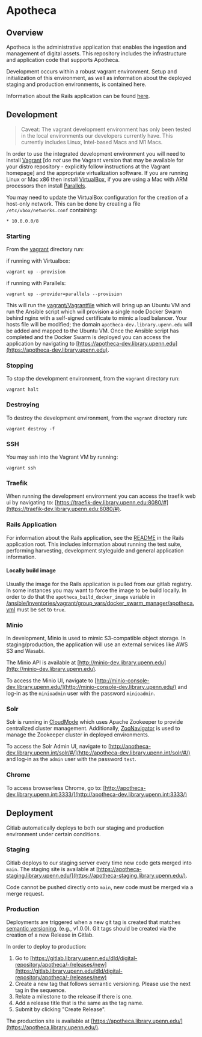 # Apotheca

## Overview
Apotheca is the administrative application that enables the ingestion and management of digital assets. This repository includes the infrastructure and application code that supports Apotheca.

Development occurs within a robust vagrant environment. Setup and initialization of this environment, as well as information about the deployed staging and production environments, is contained here.

Information about the Rails application can be found [here](rails_app/README.md).

## Development

> Caveat: The vagrant development environment has only been tested in the local environments our developers currently have. This currently includes Linux, Intel-based Macs and M1 Macs.

In order to use the integrated development environment you will need to install [Vagrant](https://www.vagrantup.com/docs/installation) [do *not* use the Vagrant version that may be available for your distro repository - explicitly follow instructions at the Vagrant homepage] and the appropriate virtualization software. If you are running Linux or Mac x86 then install [VirtualBox](https://www.virtualbox.org/wiki/Linux_Downloads), if you are using a Mac with ARM processors then install [Parallels](https://www.parallels.com/).

You may need to update the VirtualBox configuration for the creation of a host-only network. This can be done by creating a file `/etc/vbox/networks.conf` containing:

```
* 10.0.0.0/8
```

### Starting

From the [vagrant](vagrant) directory run:


if running with Virtualbox:
```
vagrant up --provision
```

if running with Parallels:
```
vagrant up --provider=parallels --provision
```

This will run the [vagrant/Vagrantfile](vagrant/Vagrantfile) which will bring up an Ubuntu VM and run the Ansible script which will provision a single node Docker Swarm behind nginx with a self-signed certificate to mimic a load balancer. Your hosts file will be modified; the domain `apotheca-dev.library.upenn.edu` will be added and mapped to the Ubuntu VM. Once the Ansible script has completed and the Docker Swarm is deployed you can access the application by navigating to [https://apotheca-dev.library.upenn.edu](https://apotheca-dev.library.upenn.edu).

### Stopping

To stop the development environment, from the `vagrant` directory run:

```
vagrant halt
```

### Destroying

To destroy the development environment, from the `vagrant` directory run:

```
vagrant destroy -f
```

### SSH

You may ssh into the Vagrant VM by running:

```
vagrant ssh
```

### Traefik

When running the development environment you can access the traefik web ui by navigating to: [https://traefik-dev.library.upenn.edu:8080/#](https://traefik-dev.library.upenn.edu:8080/#).

### Rails Application
For information about the Rails application, see the [README](/rails_app/README.md) in the Rails application root. This includes information about running the test suite, performing harvesting, development styleguide and general application information.

#### Locally build image
Usually the image for the Rails application is pulled from our gitlab registry. In some instances you may want to force the image to be build locally. In order to do that the `apotheca_build_docker_image` variable in [/ansible/inventories/vagrant/group_vars/docker_swarm_manager/apotheca.yml](ansible/inventories/vagrant/group_vars/docker_swarm_manager/apotheca.yml) must be set to `true`.

### Minio
In development, Minio is used to mimic S3-compatible object storage. In staging/production, the application will use an external services like AWS S3 and Wasabi.

The Minio API is available at [http://minio-dev.library.upenn.edu](http://minio-dev.library.upenn.edu).

To access the Minio UI, navigate to [http://minio-console-dev.library.upenn.edu/](http://minio-console-dev.library.upenn.edu/) and log-in as the `minioadmin` user with the password `minioadmin`.

### Solr
Solr is running in [CloudMode](https://solr.apache.org/guide/solr/latest/deployment-guide/cluster-types.html#solrcloud-mode) which uses Apache Zookeeper to provide centralized cluster management. Additionally, [ZooNavigator](https://github.com/elkozmon/zoonavigator) is used to manage the Zookeeper cluster in deployed environments.

To access the Solr Admin UI, navigate to [http://apotheca-dev.library.upenn.int/solr/#/](http://apotheca-dev.library.upenn.int/solr/#/) and log-in as the `admin` user with the password `test`.

### Chrome
To access browserless Chrome, go to: [http://apotheca-dev.library.upenn.int:3333/](http://apotheca-dev.library.upenn.int:3333/)

## Deployment
Gitlab automatically deploys to both our staging and production environment under certain conditions.

### Staging
Gitlab deploys to our staging server every time new code gets merged into `main`. The staging site is available at [https://apotheca-staging.library.upenn.edu/](https://apotheca-staging.library.upenn.edu/).

Code cannot be pushed directly onto `main`, new code must be merged via a merge request.

### Production
Deployments are triggered when a new git tag is created that matches [semantic versioning](https://semver.org/), (e.g., v1.0.0). Git tags should be created via the creation of a new Release in Gitlab.

In order to deploy to production:
1. Go to [https://gitlab.library.upenn.edu/dld/digital-repository/apotheca/-/releases/new](https://gitlab.library.upenn.edu/dld/digital-repository/apotheca/-/releases/new)
2. Create a new tag that follows semantic versioning. Please use the next tag in the sequence.
3. Relate a milestone to the release if there is one.
4. Add a release title that is the same as the tag name.
5. Submit by clicking "Create Release".

The production site is available at [https://apotheca.library.upenn.edu/](https://apotheca.library.upenn.edu/).
